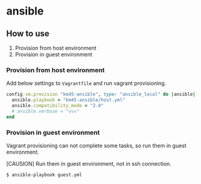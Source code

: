 # ansible

## How to use

1. Provision from host environment
1. Provision in guest environment

### Provision from host environment

Add below settings to `Vagrantfile` and run vagrant provisioning.

```ruby
config.vm.provision "km45-ansible", type: "ansible_local" do |ansible|
  ansible.playbook = "km45-ansible/host.yml"
  ansible.compatibility_mode = "2.0"
  # ansible.verbose = "vvv"
end
```

### Provision in guest environment

Vagrant provisioning can not complete some tasks,
so run them in guest environment.

[CAUSION] Run them in guest environment, not in ssh connection.

```console
$ ansible-playbook guest.yml
```
